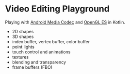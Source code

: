 # Video Editing Playground
Playing with [Android Media Codec](https://developer.android.com/reference/android/media/MediaCodec#creation) and [OpenGL ES](https://developer.android.com/training/graphics/opengl) in Kotlin.

- 2D shapes
- 3D shapes 
- index buffer, vertex buffer, color buffer
- point lights
- touch control and animations
- textures
- blending and transparency
- frame buffers (FBO)
